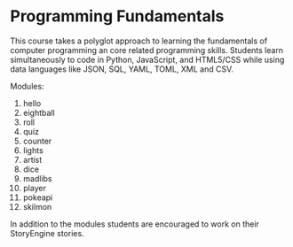 # Programming Fundamentals

This course takes a polyglot approach to learning the fundamentals
of computer programming an core related programming skills. Students
learn simultaneously to code in Python, JavaScript, and HTML5/CSS
while using data languages like JSON, SQL, YAML, TOML, XML and CSV.

Modules:

1. hello
2. eightball
3. roll
4. quiz
5. counter
6. lights
7. artist
8. dice
9. madlibs
10. player
11. pokeapi
12. skilmon

In addition to the modules students are encouraged to work on their
StoryEngine stories.
